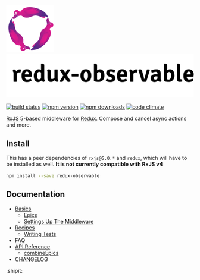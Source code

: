 <img title="logo" src="logo/logo-small.gif" width="128">
<img title="redux-observable" src="logo/logo-text-small.png" width="554">

[![build status](https://img.shields.io/travis/reactjs/redux/master.svg)](https://travis-ci.org/redux-observable/redux-observable)
[![npm version](https://img.shields.io/npm/v/redux-observable.svg)](https://www.npmjs.com/package/redux)
[![npm downloads](https://img.shields.io/npm/dm/redux-observable.svg)](https://www.npmjs.com/package/redux)
[![code climate](https://codeclimate.com/github/redux-observable/redux-observable/badges/gpa.svg)](https://codeclimate.com/github/redux-observable/redux-observable)

[RxJS 5](http://github.com/ReactiveX/RxJS)-based middleware for
[Redux](http://github.com/reactjs/redux). Compose and cancel async actions and more.

## Install

This has a peer dependencies of `rxjs@5.0.*` and `redux`, which will have to be installed
as well. **It is not currently compatible with RxJS v4**

```sh
npm install --save redux-observable
```

## Documentation

* [Basics](docs/basics/SUMMARY.md)
  * [Epics](docs/basics/Epics.md)
  * [Settings Up The Middleware](docs/basics/SettingUpTheMiddleware.md)
* [Recipes](docs/recipes/SUMMARY.md)
  * [Writing Tests](docs/recipes/WritingTests.md)
* [FAQ](docs/FAQ.md)
* [API Reference](docs/api/SUMMARY.md)
  * [combineEpics](docs/api/combineEpics.md)
* [CHANGELOG](CHANGELOG.md)

:shipit:
